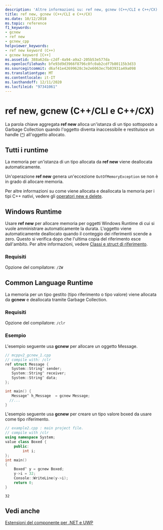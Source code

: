 ```yaml
---
description: 'Altre informazioni su: ref new, gcnew (C++/CLI e C++/CX)'
title: ref new, gcnew (C++/CLI e C++/CX)
ms.date: 10/12/2018
ms.topic: reference
f1_keywords:
- gcnew
- ref new
- gcnew_cpp
helpviewer_keywords:
- ref new keyword (C++)
- gcnew keyword [C++]
ms.assetid: 388a62da-c2df-4a94-a9a2-205b53e577da
ms.openlocfilehash: bfe93d9d3966f8796c0fc0ab2cdf7b80115b3d33
ms.sourcegitcommit: d6af41e42699628c3e2e6063ec7b03931a49a098
ms.translationtype: MT
ms.contentlocale: it-IT
ms.lasthandoff: 12/11/2020
ms.locfileid: "97341061"
---
```

# <a name="ref-new-gcnew--ccli-and-ccx"></a>ref new, gcnew (C++/CLI e C++/CX)

La parola chiave aggregata **ref new** alloca un'istanza di un tipo sottoposto a Garbage Collection quando l'oggetto diventa inaccessibile e restituisce un handle ([^](handle-to-object-operator-hat-cpp-component-extensions.md)) all'oggetto allocato.

## <a name="all-runtimes"></a>Tutti i runtime

La memoria per un'istanza di un tipo allocata da **ref new** viene deallocata automaticamente.

Un'operazione **ref new** genera un'eccezione `OutOfMemoryException` se non è in grado di allocare memoria.

Per altre informazioni su come viene allocata e deallocata la memoria per i tipi C++ nativi, vedere gli [operatori new e delete](../cpp/new-and-delete-operators.md).

## <a name="windows-runtime"></a>Windows Runtime

Usare **ref new** per allocare memoria per oggetti Windows Runtime di cui si vuole amministrare automaticamente la durata. L'oggetto viene automaticamente deallocato quando il conteggio dei riferimenti scende a zero. Questo si verifica dopo che l'ultima copia del riferimento esce dall'ambito. Per altre informazioni, vedere [Classi e struct di riferimento](../cppcx/ref-classes-and-structs-c-cx.md).

### <a name="requirements"></a>Requisiti

Opzione del compilatore: `/ZW`

## <a name="common-language-runtime"></a>Common Language Runtime

La memoria per un tipo gestito (tipo riferimento o tipo valore) viene allocata da **gcnew** e deallocata tramite Garbage Collection.

### <a name="requirements"></a>Requisiti

Opzione del compilatore: `/clr`

### <a name="examples"></a>Esempio

L'esempio seguente usa **gcnew** per allocare un oggetto Message.

```cpp
// mcppv2_gcnew_1.cpp
// compile with: /clr
ref struct Message {
   System::String^ sender;
   System::String^ receiver;
   System::String^ data;
};

int main() {
   Message^ h_Message  = gcnew Message;
  //...
}
```

L'esempio seguente usa **gcnew** per creare un tipo valore boxed da usare come tipo riferimento.

```cpp
// example2.cpp : main project file.
// compile with /clr
using namespace System;
value class Boxed {
    public:
        int i;
};
int main()
{
    Boxed^ y = gcnew Boxed;
    y->i = 32;
    Console::WriteLine(y->i);
    return 0;
}
```

```Output
32
```

## <a name="see-also"></a>Vedi anche

[Estensioni del componente per .NET e UWP](component-extensions-for-runtime-platforms.md)
